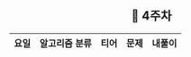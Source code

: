 
<div align="center">

## 📅 4주차

| 요일 | 알고리즘 분류 | 티어  | 문제| 내풀이 |
| :---: | :---: | :---: | :---: | :---:|
</div>
